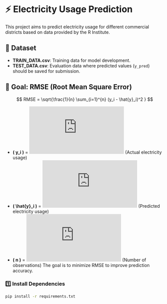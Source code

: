 # ⚡️ Electricity Usage Prediction

This project aims to predict electricity usage for different commercial districts based on data provided by the R Institute.

## 📂 Dataset
- **TRAIN_DATA.csv**: Training data for model development.  
- **TEST_DATA.csv**: Evaluation data where predicted values (`y_pred`) should be saved for submission.

## 🎯 Goal: RMSE (Root Mean Square Error)

$$ RMSE = \sqrt{\frac{1}{n} \sum_{i=1}^{n} (y_i - \hat{y}_i)^2 } $$
- **\( y_i \)** = ![yi](https://latex.codecogs.com/png.latex?y_i) (Actual electricity usage)  
- **\( \hat{y}_i \)** = ![yhat](https://latex.codecogs.com/png.latex?%5Chat%7By%7D_i) (Predicted electricity usage)  
- **\( n \)** = ![n](https://latex.codecogs.com/png.latex?n) (Number of observations)
The goal is to minimize RMSE to improve prediction accuracy.

### 1️⃣ Install Dependencies
```bash
pip install -r requirements.txt




